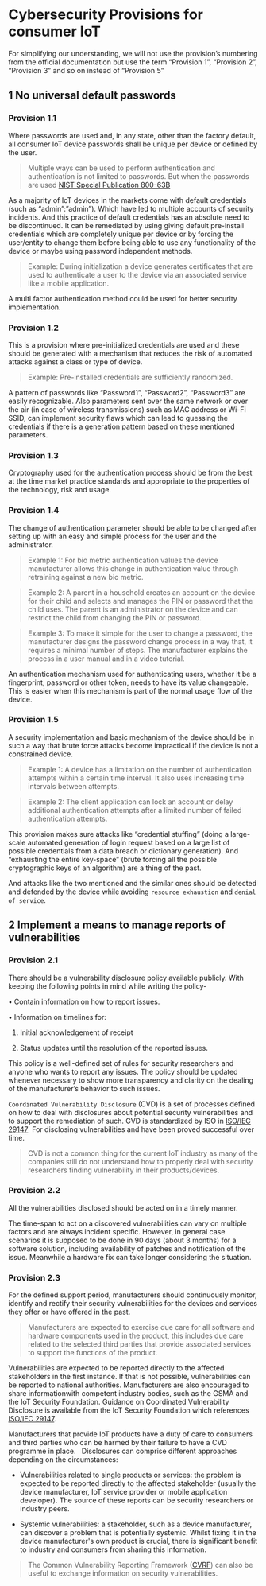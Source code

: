 # Cybersecurity Provisions for consumer IoT 

For simplifying our understanding, we will not use the provision’s numbering from the official documentation but use the term “Provision 1”, “Provision 2”, “Provision 3” and so on instead of “Provision 5”  

## 1 No universal default passwords 

### Provision 1.1  

Where passwords are used and, in any state, other than the factory default, all consumer IoT device passwords shall be unique per device or defined by the user. 

> Multiple ways can be used to perform authentication and authentication is not limited to passwords. But when the passwords are used [NIST Special Publication 800-63B](https://pages.nist.gov/800-63-3/sp800-63b.html) 

As a majority of IoT devices in the markets come with default credentials (such as “admin”:”admin”). Which have led to multiple accounts of security incidents. And this practice of default credentials has an absolute need to be discontinued. It can be remediated by using giving default pre-install credentials which are completely unique per device or by forcing the user/entity to change them before being able to use any functionality of the device or maybe using password independent methods. 

> Example: During initialization a device generates certificates that are used to authenticate a user to the device via an associated service like a mobile application. 

A multi factor authentication method could be used for better security implementation. 

### Provision 1.2 

This is a provision where pre-initialized credentials are used and these should be generated with a mechanism that reduces the risk of automated attacks against a class or type of device. 

> Example: Pre-installed credentials are sufficiently randomized. 

A pattern of passwords like “Password1”, “Password2”, “Password3” are easily recognizable. Also parameters sent over the same network or over the air (in case of wireless transmissions) such as MAC address or Wi-Fi SSID, can implement security flaws which can lead to guessing the credentials if there is a generation pattern based on these mentioned parameters. 

### Provision 1.3 

Cryptography used for the authentication process should be from the best at the time market practice standards and appropriate to the properties of the technology, risk and usage. 

### Provision 1.4 

The change of authentication parameter should be able to be changed after setting up with an easy and simple process for the user and the administrator. 

> Example 1:  For bio metric authentication values the device manufacturer allows this change in authentication value through retraining against a new bio metric. 

> Example 2: A parent in a household creates an account on the device for their child and selects and manages the PIN or password that the child uses. The parent is an administrator on the device and can restrict the child from changing the PIN or password. 

> Example 3: To make it simple for the user to change a password, the manufacturer designs the password change process in a way that, it requires a minimal number of steps. The manufacturer explains the process in a user manual and in a video tutorial. 

An authentication mechanism used for authenticating users, whether it be a fingerprint, password or other token, needs to have its value changeable. This is easier when this mechanism is part of the normal usage flow of the device. 

### Provision 1.5 

A security implementation and basic mechanism of the device should be in such a way that brute force attacks become impractical if the device is not a constrained device. 

> Example 1: A device has a limitation on the number of authentication attempts within a certain time interval. It also uses increasing time intervals between attempts. 

> Example 2: The client application can lock an account or delay additional authentication attempts after a limited number of failed authentication attempts. 

This provision makes sure attacks like “credential stuffing” (doing a large-scale automated generation of login request based on a large list of possible credentials from a data breach or dictionary generation). And “exhausting the entire key-space” (brute forcing all the possible cryptographic keys of an algorithm) are a thing of the past.  

And attacks like the two mentioned and the similar ones should be detected and defended by the device while avoiding `resource exhaustion` and `denial of service`. 

## 2 Implement a means to manage reports of vulnerabilities 

### Provision 2.1 

There should be a vulnerability disclosure policy available publicly. With keeping the following points in mind while writing the policy- 

• Contain information on how to report issues. 

• Information on timelines for: 

1. Initial acknowledgement of receipt 

2. Status updates until the resolution of the reported issues. 

This policy is a well-defined set of rules for security researchers and anyone who wants to report any issues. The policy should be updated whenever necessary to show more transparency and clarity on the dealing of the manufacturer’s behavior to such issues. 

`Coordinated Vulnerability Disclosure` (CVD) is a set of processes defined on how to deal with disclosures about potential security vulnerabilities and to support the remediation of such. CVD is standardized by ISO in [ISO/IEC 29147](https://drive.google.com/file/d/1OGSTLcfY7fA20WZAEdvgnUIGqtpoFBhi/view?usp=sharing)  For disclosing vulnerabilities and have been proved successful over time. 

> CVD is not a common thing for the current IoT industry as many of the companies still do not understand how to properly deal with security researchers finding vulnerability in their products/devices. 

### Provision 2.2 

All the vulnerabilities disclosed should be acted on in a timely manner. 

The time-span to act on a discovered vulnerabilities can vary on multiple factors and are always incident specific. However, in general case scenarios it is supposed to be done in 90 days (about 3 months) for a software solution, including availability of patches and notification of the issue. Meanwhile a hardware fix can take longer considering the situation. 

### Provision 2.3 

For the defined support period, manufacturers should continuously monitor, identify and rectify their security vulnerabilities for the devices and services they offer or have offered in the past.

> Manufacturers are expected to exercise due care for all software and hardware components used in the product, this includes due care related to the selected third parties that provide associated services to support the functions of the product.

Vulnerabilities are expected to be reported directly to the affected stakeholders in the first instance. If that is not possible, vulnerabilities can be reported to national authorities. Manufacturers are also encouraged to share informationwith competent industry bodies, such as the GSMA and the IoT Security Foundation. Guidance on Coordinated Vulnerability Disclosure is available from the IoT Security Foundation which references [ISO/IEC 29147](https://drive.google.com/file/d/1OGSTLcfY7fA20WZAEdvgnUIGqtpoFBhi/view?usp=sharing).

Manufacturers that provide IoT products have a duty of care to consumers and third parties who can be harmed by their failure to have a CVD programme in place.
 
Disclosures can comprise different approaches depending on the circumstances:

- Vulnerabilities related to single products or services: the problem is expected to be reported directly to the affected stakeholder (usually the device manufacturer, IoT service provider or mobile application developer). The source of these reports can be security researchers or industry peers.

- Systemic vulnerabilities: a stakeholder, such as a device manufacturer, can discover a problem that is potentially systemic. Whilst fixing it in the device manufacturer's own product is crucial, there is significant benefit to industry and consumers from sharing this information.

> The Common Vulnerability Reporting Framework ([CVRF](http://docs.oasis-open.org/csaf/csaf-cvrf/v1.2/csaf-cvrf-v1.2.html)) can also be useful to exchange
information on security vulnerabilities.

 

 

 

 

 

 

 

 

 

 

 

 

 

 

 

 

 

 

 



